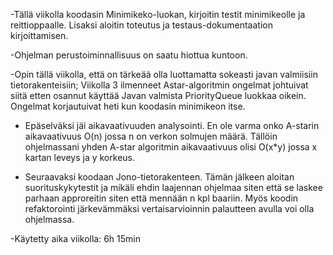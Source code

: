 -Tällä viikolla koodasin Minimikeko-luokan, kirjoitin testit minimikeolle ja reittioppaalle. Lisaksi aloitin toteutus ja testaus-dokumentaation kirjoittamisen.

-Ohjelman perustoiminnallisuus on saatu hiottua kuntoon.

-Opin tällä viikolla, että on tärkeää olla luottamatta sokeasti javan valmiisiin tietorakenteisiin; Viikolla 3 ilmenneet Astar-algoritmin ongelmat johtuivat siitä etten osannut käyttää Javan valmista PriorityQueue luokkaa oikein. Ongelmat korjautuivat heti kun koodasin minimikeon itse.

- Epäselväksi jäi aikavaativuuden analysointi. En ole varma onko A-starin aikavaativuus O(n) jossa n on verkon solmujen määrä. Tällöin ohjelmassani yhden A-star algoritmin aikavaativuus olisi O(x*y) jossa x kartan leveys ja y korkeus. 

- Seuraavaksi koodaan Jono-tietorakenteen. Tämän jälkeen aloitan suorituskykytestit ja mikäli ehdin laajennan ohjelmaa siten että se laskee parhaan approreitin siten että mennään n kpl baariin. Myös koodin refaktorointi järkevämmäksi vertaisarvioinnin palautteen avulla voi olla ohjelmassa.

-Käytetty aika viikolla: 6h 15min
